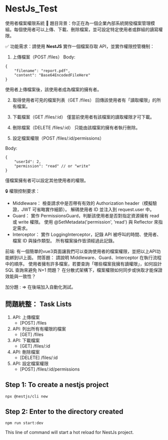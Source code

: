 # NestJs_Test
使用者檔案權限系統
📖 題目背景：你正在為一個企業內部系統開發檔案管理模組。每個使用者可以上傳、下載、刪除檔案，並可設定特定使用者或群組的讀寫權限。

✅ 功能需求：請使用 **NestJS** 實作一個檔案存取 API，並實作權限控管機制：
1. 上傳檔案（POST /files）
Body:
```
{ 
    "filename": "report.pdf",
    "content": "Base64EncodedFileHere"
}
```
使用者上傳檔案後，該使用者成為檔案的擁有者。

2. 取得使用者可見的檔案列表（GET /files）
回傳該使用者有「讀取權限」的所有檔案。

3. 下載檔案（GET /files/:id）
僅當前使用者有該檔案的讀取權限才可下載。

4. 刪除檔案（DELETE /files/:id）
只能由該檔案的擁有者執行刪除。

5. 設定檔案權限（POST /files/:id/permissions）

Body:
```
{
    "userId": 2,
    "permission": "read" // or "write"
}
```

僅檔案擁有者可以設定其他使用者的權限。


🔒 權限控制要求：
- Middleware：
檢查請求中是否帶有有效的 Authorization header（模擬驗證，JWT 可省略實作細節）。
解碼使用者 ID 並注入到 request.user 中。
- Guard：
實作 PermissionsGuard，判斷該使用者是否對指定資源擁有 read 或 write 權限。
使用 @SetMetadata('permission', 'read') 與 Reflector 來指定需求。
- Interceptor：
實作 LoggingInterceptor，記錄 API 被呼叫的時間、使用者、檔案 ID 與操作類型。
所有檔案操作皆須經過此記錄。

前端:
有一個簡單的vue3頁面讓我們可以查詢使用者的檔案權限，並把以上API功能綁到UI上面。
問答題：
請說明 Middleware、Guard、Interceptor 在執行流程中的順序。
使用者擁有許多檔案，若要查詢「哪些檔案我擁有讀權限」，如何設計 SQL 查詢來避免 N+1 問題？
在分散式架構下，檔案權限如何同步或快取才能保證效能與一致性？

加分題 :
=> 在後端加入自動化測試。



## 問題統整： Task Lists
1. API: 上傳檔案
    - [POST] /files
2. API: 列出所有有權限的檔案
    - [GET] /files
3. API: 下載檔案
    - [GET] /files/:id
4. API: 刪除檔案
    - [DELETE] /files/:id
5. API: 設定檔案權限 
    - [POST] /files/:id/permissions



## Step 1: To create a nestjs project
```
npx @nestjs/cli new
```

## Step 2: Enter to the directory created

```
npm run start:dev
```
This line of command will start a hot reload for NestJs project.

